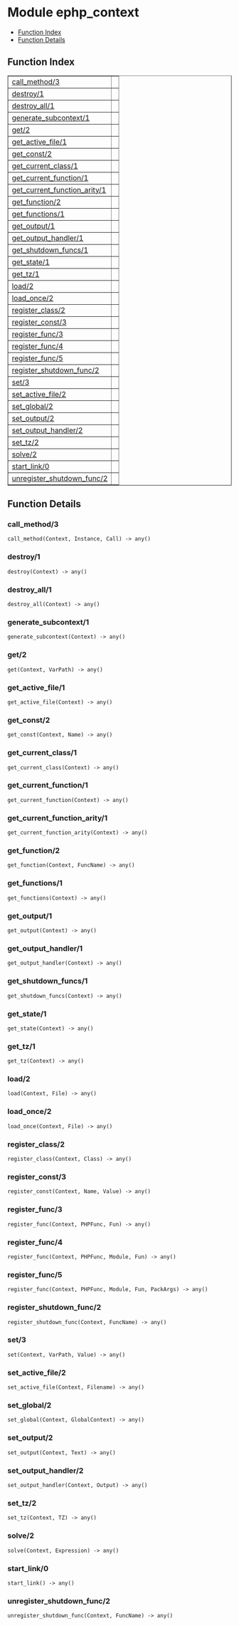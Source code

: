 

# Module ephp_context #
* [Function Index](#index)
* [Function Details](#functions)


<a name="index"></a>

## Function Index ##


<table width="100%" border="1" cellspacing="0" cellpadding="2" summary="function index"><tr><td valign="top"><a href="#call_method-3">call_method/3</a></td><td></td></tr><tr><td valign="top"><a href="#destroy-1">destroy/1</a></td><td></td></tr><tr><td valign="top"><a href="#destroy_all-1">destroy_all/1</a></td><td></td></tr><tr><td valign="top"><a href="#generate_subcontext-1">generate_subcontext/1</a></td><td></td></tr><tr><td valign="top"><a href="#get-2">get/2</a></td><td></td></tr><tr><td valign="top"><a href="#get_active_file-1">get_active_file/1</a></td><td></td></tr><tr><td valign="top"><a href="#get_const-2">get_const/2</a></td><td></td></tr><tr><td valign="top"><a href="#get_current_class-1">get_current_class/1</a></td><td></td></tr><tr><td valign="top"><a href="#get_current_function-1">get_current_function/1</a></td><td></td></tr><tr><td valign="top"><a href="#get_current_function_arity-1">get_current_function_arity/1</a></td><td></td></tr><tr><td valign="top"><a href="#get_function-2">get_function/2</a></td><td></td></tr><tr><td valign="top"><a href="#get_functions-1">get_functions/1</a></td><td></td></tr><tr><td valign="top"><a href="#get_output-1">get_output/1</a></td><td></td></tr><tr><td valign="top"><a href="#get_output_handler-1">get_output_handler/1</a></td><td></td></tr><tr><td valign="top"><a href="#get_shutdown_funcs-1">get_shutdown_funcs/1</a></td><td></td></tr><tr><td valign="top"><a href="#get_state-1">get_state/1</a></td><td></td></tr><tr><td valign="top"><a href="#get_tz-1">get_tz/1</a></td><td></td></tr><tr><td valign="top"><a href="#load-2">load/2</a></td><td></td></tr><tr><td valign="top"><a href="#load_once-2">load_once/2</a></td><td></td></tr><tr><td valign="top"><a href="#register_class-2">register_class/2</a></td><td></td></tr><tr><td valign="top"><a href="#register_const-3">register_const/3</a></td><td></td></tr><tr><td valign="top"><a href="#register_func-3">register_func/3</a></td><td></td></tr><tr><td valign="top"><a href="#register_func-4">register_func/4</a></td><td></td></tr><tr><td valign="top"><a href="#register_func-5">register_func/5</a></td><td></td></tr><tr><td valign="top"><a href="#register_shutdown_func-2">register_shutdown_func/2</a></td><td></td></tr><tr><td valign="top"><a href="#set-3">set/3</a></td><td></td></tr><tr><td valign="top"><a href="#set_active_file-2">set_active_file/2</a></td><td></td></tr><tr><td valign="top"><a href="#set_global-2">set_global/2</a></td><td></td></tr><tr><td valign="top"><a href="#set_output-2">set_output/2</a></td><td></td></tr><tr><td valign="top"><a href="#set_output_handler-2">set_output_handler/2</a></td><td></td></tr><tr><td valign="top"><a href="#set_tz-2">set_tz/2</a></td><td></td></tr><tr><td valign="top"><a href="#solve-2">solve/2</a></td><td></td></tr><tr><td valign="top"><a href="#start_link-0">start_link/0</a></td><td></td></tr><tr><td valign="top"><a href="#unregister_shutdown_func-2">unregister_shutdown_func/2</a></td><td></td></tr></table>


<a name="functions"></a>

## Function Details ##

<a name="call_method-3"></a>

### call_method/3 ###

`call_method(Context, Instance, Call) -> any()`


<a name="destroy-1"></a>

### destroy/1 ###

`destroy(Context) -> any()`


<a name="destroy_all-1"></a>

### destroy_all/1 ###

`destroy_all(Context) -> any()`


<a name="generate_subcontext-1"></a>

### generate_subcontext/1 ###

`generate_subcontext(Context) -> any()`


<a name="get-2"></a>

### get/2 ###

`get(Context, VarPath) -> any()`


<a name="get_active_file-1"></a>

### get_active_file/1 ###

`get_active_file(Context) -> any()`


<a name="get_const-2"></a>

### get_const/2 ###

`get_const(Context, Name) -> any()`


<a name="get_current_class-1"></a>

### get_current_class/1 ###

`get_current_class(Context) -> any()`


<a name="get_current_function-1"></a>

### get_current_function/1 ###

`get_current_function(Context) -> any()`


<a name="get_current_function_arity-1"></a>

### get_current_function_arity/1 ###

`get_current_function_arity(Context) -> any()`


<a name="get_function-2"></a>

### get_function/2 ###

`get_function(Context, FuncName) -> any()`


<a name="get_functions-1"></a>

### get_functions/1 ###

`get_functions(Context) -> any()`


<a name="get_output-1"></a>

### get_output/1 ###

`get_output(Context) -> any()`


<a name="get_output_handler-1"></a>

### get_output_handler/1 ###

`get_output_handler(Context) -> any()`


<a name="get_shutdown_funcs-1"></a>

### get_shutdown_funcs/1 ###

`get_shutdown_funcs(Context) -> any()`


<a name="get_state-1"></a>

### get_state/1 ###

`get_state(Context) -> any()`


<a name="get_tz-1"></a>

### get_tz/1 ###

`get_tz(Context) -> any()`


<a name="load-2"></a>

### load/2 ###

`load(Context, File) -> any()`


<a name="load_once-2"></a>

### load_once/2 ###

`load_once(Context, File) -> any()`


<a name="register_class-2"></a>

### register_class/2 ###

`register_class(Context, Class) -> any()`


<a name="register_const-3"></a>

### register_const/3 ###

`register_const(Context, Name, Value) -> any()`


<a name="register_func-3"></a>

### register_func/3 ###

`register_func(Context, PHPFunc, Fun) -> any()`


<a name="register_func-4"></a>

### register_func/4 ###

`register_func(Context, PHPFunc, Module, Fun) -> any()`


<a name="register_func-5"></a>

### register_func/5 ###

`register_func(Context, PHPFunc, Module, Fun, PackArgs) -> any()`


<a name="register_shutdown_func-2"></a>

### register_shutdown_func/2 ###

`register_shutdown_func(Context, FuncName) -> any()`


<a name="set-3"></a>

### set/3 ###

`set(Context, VarPath, Value) -> any()`


<a name="set_active_file-2"></a>

### set_active_file/2 ###

`set_active_file(Context, Filename) -> any()`


<a name="set_global-2"></a>

### set_global/2 ###

`set_global(Context, GlobalContext) -> any()`


<a name="set_output-2"></a>

### set_output/2 ###

`set_output(Context, Text) -> any()`


<a name="set_output_handler-2"></a>

### set_output_handler/2 ###

`set_output_handler(Context, Output) -> any()`


<a name="set_tz-2"></a>

### set_tz/2 ###

`set_tz(Context, TZ) -> any()`


<a name="solve-2"></a>

### solve/2 ###

`solve(Context, Expression) -> any()`


<a name="start_link-0"></a>

### start_link/0 ###

`start_link() -> any()`


<a name="unregister_shutdown_func-2"></a>

### unregister_shutdown_func/2 ###

`unregister_shutdown_func(Context, FuncName) -> any()`


